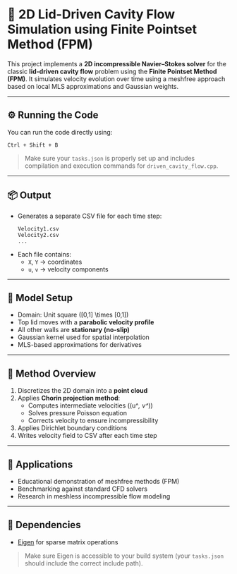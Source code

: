 # 💨 2D Lid-Driven Cavity Flow Simulation using Finite Pointset Method (FPM)

This project implements a **2D incompressible Navier–Stokes solver** for the classic **lid-driven cavity flow** problem using the **Finite Pointset Method (FPM)**. It simulates velocity evolution over time using a meshfree approach based on local MLS approximations and Gaussian weights.

---

## ⚙️ Running the Code

You can run the code directly using:

```
Ctrl + Shift + B
```

> Make sure your `tasks.json` is properly set up and includes compilation and execution commands for `driven_cavity_flow.cpp`.

---

## 📦 Output

- Generates a separate CSV file for each time step:
  ```
  Velocity1.csv
  Velocity2.csv
  ...
  ```
- Each file contains:
  - `X`, `Y` → coordinates
  - `u`, `v` → velocity components

---

## 📐 Model Setup

- Domain: Unit square \([0,1] \times [0,1]\)
- Top lid moves with a **parabolic velocity profile**
- All other walls are **stationary (no-slip)**
- Gaussian kernel used for spatial interpolation
- MLS-based approximations for derivatives

---

## 🔄 Method Overview

1. Discretizes the 2D domain into a **point cloud**
2. Applies **Chorin projection method**:
   - Computes intermediate velocities (\(u^*, v^*\))
   - Solves pressure Poisson equation
   - Corrects velocity to ensure incompressibility
3. Applies Dirichlet boundary conditions
4. Writes velocity field to CSV after each time step

---

## 🧪 Applications

- Educational demonstration of meshfree methods (FPM)
- Benchmarking against standard CFD solvers
- Research in meshless incompressible flow modeling

---

## 📁 Dependencies

- [Eigen](https://eigen.tuxfamily.org/) for sparse matrix operations

> Make sure Eigen is accessible to your build system (your `tasks.json` should include the correct include path).

